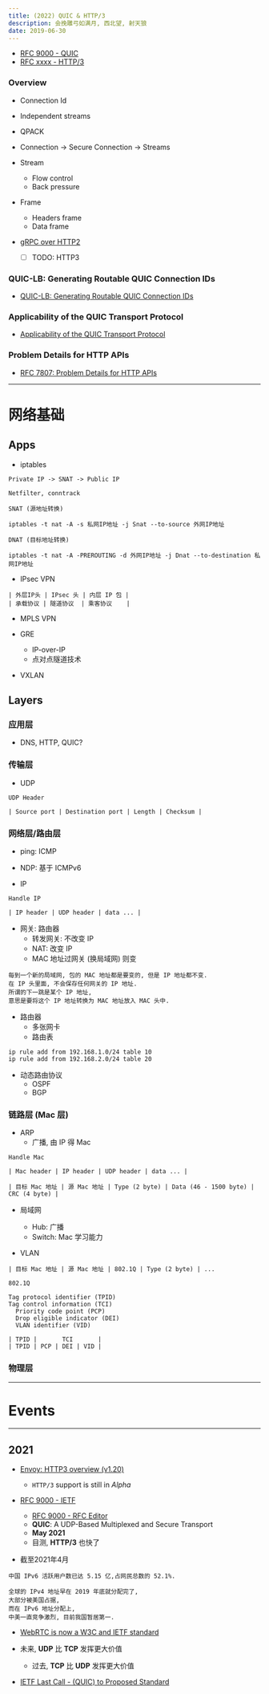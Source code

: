 ```yaml
---
title: (2022) QUIC & HTTP/3
description: 会挽雕弓如满月, 西北望, 射天狼
date: 2019-06-30
---
```


* [RFC 9000 - QUIC](https://www.rfc-editor.org/rfc/rfc9000)
* [RFC xxxx - HTTP/3]()

### Overview

* Connection Id
* Independent streams

* QPACK
* Connection -> Secure Connection -> Streams
* Stream
  - Flow control
  - Back pressure

* Frame
  - Headers frame
  - Data frame

* [gRPC over HTTP2](https://github.com/grpc/grpc/blob/master/doc/PROTOCOL-HTTP2.md)
  - [ ] TODO: HTTP3

### QUIC-LB: Generating Routable QUIC Connection IDs

* [QUIC-LB: Generating Routable QUIC Connection IDs](https://quicwg.org/load-balancers/draft-ietf-quic-load-balancers.html)

### Applicability of the QUIC Transport Protocol

* [Applicability of the QUIC Transport Protocol](https://quicwg.org/ops-drafts/draft-ietf-quic-applicability.html)

### Problem Details for HTTP APIs

* [RFC 7807: Problem Details for HTTP APIs](https://datatracker.ietf.org/doc/html/rfc7807)

------------------

# 网络基础

## Apps

* iptables

```
Private IP -> SNAT -> Public IP

Netfilter, conntrack

SNAT (源地址转换)

iptables -t nat -A -s 私网IP地址 -j Snat --to-source 外网IP地址

DNAT (目标地址转换)

iptables -t nat -A -PREROUTING -d 外网IP地址 -j Dnat --to-destination 私网IP地址
```

* IPsec VPN

```
| 外层IP头 | IPsec 头 | 内层 IP 包 |
| 承载协议 | 隧道协议  | 乘客协议    |
```

* MPLS VPN

* GRE
  - IP-over-IP
  - 点对点隧道技术

* VXLAN

## Layers

### 应用层

* DNS, HTTP, QUIC?

### 传输层

* UDP

```
UDP Header

| Source port | Destination port | Length | Checksum |
```

### 网络层/路由层

* ping: ICMP
* NDP: 基于 ICMPv6

* IP

```
Handle IP

| IP header | UDP header | data ... |
```

* 网关: 路由器
  - 转发网关: 不改变 IP
  - NAT: 改变 IP
  - MAC 地址过网关 (换局域网) 则变

```
每到一个新的局域网, 包的 MAC 地址都是要变的, 但是 IP 地址都不变.
在 IP 头里面, 不会保存任何网关的 IP 地址.
所谓的下一跳是某个 IP 地址,
意思是要将这个 IP 地址转换为 MAC 地址放入 MAC 头中.
```

* 路由器
  - 多张网卡
  - 路由表

```
ip rule add from 192.168.1.0/24 table 10
ip rule add from 192.168.2.0/24 table 20
```

* 动态路由协议
  - OSPF
  - BGP

### 链路层 (Mac 层)

* ARP
  - 广播, 由 IP 得 Mac

```
Handle Mac

| Mac header | IP header | UDP header | data ... |

| 目标 Mac 地址 | 源 Mac 地址 | Type (2 byte) | Data (46 - 1500 byte) | CRC (4 byte) |
```

* 局域网
  - Hub: 广播
  - Switch: Mac 学习能力

* VLAN

```
| 目标 Mac 地址 | 源 Mac 地址 | 802.1Q | Type (2 byte) | ...

802.1Q

Tag protocol identifier (TPID)
Tag control information (TCI)
  Priority code point (PCP)
  Drop eligible indicator (DEI)
  VLAN identifier (VID)

| TPID |       TCI       |
| TPID | PCP | DEI | VID |
```

### 物理层

------------------

# Events

------------------

## 2021

* [Envoy: HTTP3 overview (v1.20)](https://www.envoyproxy.io/docs/envoy/latest/intro/arch_overview/http/http3)
  - `HTTP/3` support is still in *Alpha*

* [RFC 9000 - IETF](https://datatracker.ietf.org/doc/html/rfc9000)
  - [RFC 9000 - RFC Editor](https://www.rfc-editor.org/rfc/rfc9000)
  - **QUIC**: A UDP-Based Multiplexed and Secure Transport
  - **May 2021**
  - 目测, **HTTP/3** 也快了

* 截至2021年4月

```
中国 IPv6 活跃用户数已达 5.15 亿,占网民总数的 52.1%.

全球的 IPv4 地址早在 2019 年底就分配完了,
大部分被美国占据,
而在 IPv6 地址分配上,
中美一直竞争激烈, 目前我国暂居第一.
```

* [WebRTC is now a W3C and IETF standard](https://web.dev/webrtc-standard-announcement/)

* 未来, **UDP** 比 **TCP** 发挥更大价值
  - 过去, **TCP** 比 **UDP** 发挥更大价值

* [IETF Last Call - (QUIC) to Proposed Standard](https://mailarchive.ietf.org/arch/msg/quic/ye1LeRl7oEz898RxjE6D3koWhn0/)
